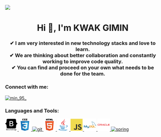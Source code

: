   <a href="mailto:gigigitg95@gmail.com" target="_blank"><img src="https://img.shields.io/badge/gigigitg95@gmail.com-EA4335?style=flat-square&logo=Gmail&logoColor=white"/></a>
  <h1 align="center">Hi 👋, I'm KWAK GIMIN</h1>
<h3 align="center">✔ I am very interested in new technology stacks and love to learn.</br> ✔ We are thinking about better collaboration and constantly working to improve code quality.</br> ✔ You can find and proceed on your own what needs to be done for the team.</br></h3>

<h3 align="left">Connect with me:</h3>
<p align="left">
<a href="https://discord.gg/min_95_" target="blank"><img align="center" src="https://raw.githubusercontent.com/rahuldkjain/github-profile-readme-generator/master/src/images/icons/Social/discord.svg" alt="min_95_" height="30" width="40" /></a>
</p>

<h3 align="left">Languages and Tools:</h3>
<p align="left"> <a href="https://getbootstrap.com" target="_blank" rel="noreferrer"> <img src="https://raw.githubusercontent.com/devicons/devicon/master/icons/bootstrap/bootstrap-plain-wordmark.svg" alt="bootstrap" width="40" height="40"/> </a> <a href="https://www.w3schools.com/css/" target="_blank" rel="noreferrer"> <img src="https://raw.githubusercontent.com/devicons/devicon/master/icons/css3/css3-original-wordmark.svg" alt="css3" width="40" height="40"/> </a> <a href="https://git-scm.com/" target="_blank" rel="noreferrer"> <img src="https://www.vectorlogo.zone/logos/git-scm/git-scm-icon.svg" alt="git" width="40" height="40"/> </a> <a href="https://www.w3.org/html/" target="_blank" rel="noreferrer"> <img src="https://raw.githubusercontent.com/devicons/devicon/master/icons/html5/html5-original-wordmark.svg" alt="html5" width="40" height="40"/> </a> <a href="https://www.java.com" target="_blank" rel="noreferrer"> <img src="https://raw.githubusercontent.com/devicons/devicon/master/icons/java/java-original.svg" alt="java" width="40" height="40"/> </a> <a href="https://developer.mozilla.org/en-US/docs/Web/JavaScript" target="_blank" rel="noreferrer"> <img src="https://raw.githubusercontent.com/devicons/devicon/master/icons/javascript/javascript-original.svg" alt="javascript" width="40" height="40"/> </a> <a href="https://www.mysql.com/" target="_blank" rel="noreferrer"> <img src="https://raw.githubusercontent.com/devicons/devicon/master/icons/mysql/mysql-original-wordmark.svg" alt="mysql" width="40" height="40"/> </a> <a href="https://www.oracle.com/" target="_blank" rel="noreferrer"> <img src="https://raw.githubusercontent.com/devicons/devicon/master/icons/oracle/oracle-original.svg" alt="oracle" width="40" height="40"/> </a> <a href="https://spring.io/" target="_blank" rel="noreferrer"> <img src="https://www.vectorlogo.zone/logos/springio/springio-icon.svg" alt="spring" width="40" height="40"/> </a> </p>

<!--

# KWAK GIMIN
### Hi there 👋 </br> I'm a new developer aiming to become a full-stack developer.
<br>
✔ I am very interested in new technology stacks and love to learn.</br>
✔ We are thinking about better collaboration and constantly working to improve code quality.</br>
✔ You can find and proceed on your own what needs to be done for the team.</br>

### 💪 Skills
<img alt="Java" src ="https://img.shields.io/badge/Java-007396?&style=for-the-badge&logo=Java&logoColor=white"/> 
<img alt="Html" src ="https://img.shields.io/badge/HTML5-E34F26.svg?&style=for-the-badge&logo=HTML5&logoColor=white"/>
**kminimini/kminimini** is a ✨ _special_ ✨ repository because its `README.md` (this file) appears on your GitHub profile.

Here are some ideas to get you started:

- 🔭 I’m currently working on ...
- 🌱 I’m currently learning ...
- 👯 I’m looking to collaborate on ...
- 🤔 I’m looking for help with ...
- 💬 Ask me about ...
- 📫 How to reach me: ...
- 😄 Pronouns: ...
- ⚡ Fun fact: ...
-->
